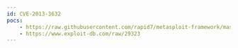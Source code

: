 ```yaml
---
id: CVE-2013-3632
pocs:
    - https://raw.githubusercontent.com/rapid7/metasploit-framework/master/modules/exploits/multi/http/openmediavault_cmd_exec.rb
    - https://www.exploit-db.com/raw/29323
---
```

